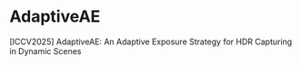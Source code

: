 # AdaptiveAE
[ICCV2025] AdaptiveAE: An Adaptive Exposure Strategy for HDR Capturing in Dynamic Scenes
